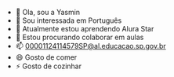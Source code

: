 - 👋 Ola, sou a Yasmin 
- 👀 Sou interessada em Português 
- 🌱 Atualmente estou aprendendo Alura Star 
- 💞️ Estou procurando colaborar em aulas
- 📫 00001124114579SP@al.educacao.sp.gov.br
- 😄 Gosto de comer 
- ⚡ Gosto de cozinhar 

<!---
Yasmin0512/Yasmin0512 is a ✨ special ✨ repository because its `README.md` (this file) appears on your GitHub profile.
You can click the Preview link to take a look at your changes.
--->
